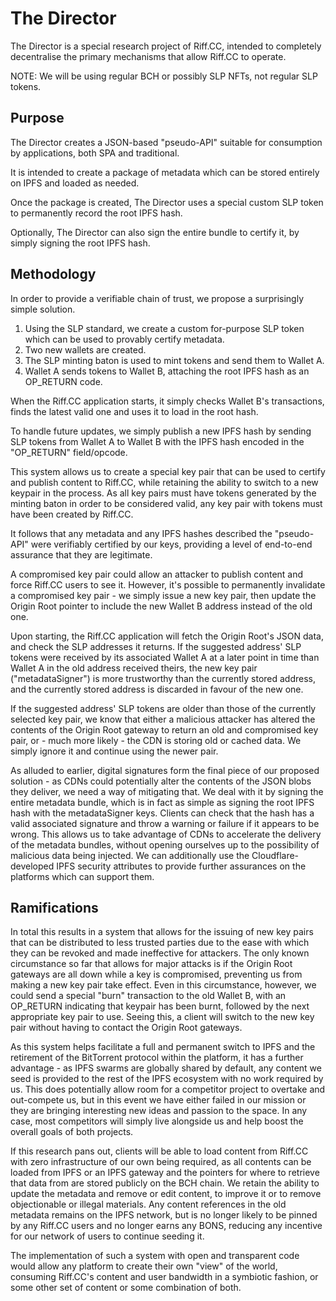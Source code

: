 # The Director
The Director is a special research project of Riff.CC, intended to completely decentralise the primary mechanisms that allow Riff.CC to operate.

NOTE: We will be using regular BCH or possibly SLP NFTs, not regular SLP tokens.
## Purpose
The Director creates a JSON-based "pseudo-API" suitable for consumption by applications, both SPA and traditional.

It is intended to create a package of metadata which can be stored entirely on IPFS and loaded as needed.

Once the package is created, The Director uses a special custom SLP token to permanently record the root IPFS hash.

Optionally, The Director can also sign the entire bundle to certify it, by simply signing the root IPFS hash.

## Methodology
In order to provide a verifiable chain of trust, we propose a surprisingly simple solution.

1. Using the SLP standard, we create a custom for-purpose SLP token which can be used to provably certify metadata.
2. Two new wallets are created.
3. The SLP minting baton is used to mint tokens and send them to Wallet A.
4. Wallet A sends tokens to Wallet B, attaching the root IPFS hash as an OP_RETURN code.

When the Riff.CC application starts, it simply checks Wallet B's transactions, finds the latest valid one and uses it to load in the root hash.

To handle future updates, we simply publish a new IPFS hash by sending SLP tokens from Wallet A to Wallet B with the IPFS hash encoded in the "OP_RETURN" field/opcode.

This system allows us to create a special key pair that can be used to certify and publish content to Riff.CC, while retaining the ability to switch to a new keypair in the process. As all key pairs must have tokens generated by the minting baton in order to be considered valid, any key pair with tokens must have been created by Riff.CC.

It follows that any metadata and any IPFS hashes described the "pseudo-API" were verifiably certified by our keys, providing a level of end-to-end assurance that they are legitimate.

A compromised key pair could allow an attacker to publish content and force Riff.CC users to see it. However, it's possible to permanently invalidate a compromised key pair - we simply issue a new key pair, then update the Origin Root pointer to include the new Wallet B address instead of the old one.

Upon starting, the Riff.CC application will fetch the Origin Root's JSON data, and check the SLP addresses it returns. If the suggested address' SLP tokens were received by its associated Wallet A at a later point in time than Wallet A in the old address received theirs, the new key pair ("metadataSigner") is more trustworthy than the currently stored address, and the currently stored address is discarded in favour of the new one.

If the suggested address' SLP tokens are older than those of the currently selected key pair, we know that either a malicious attacker has altered the contents of the Origin Root gateway to return an old and compromised key pair, or - much more likely - the CDN is storing old or cached data. We simply ignore it and continue using the newer pair.

As alluded to earlier, digital signatures form the final piece of our proposed solution - as CDNs could potentially alter the contents of the JSON blobs they deliver, we need a way of mitigating that. We deal with it by signing the entire metadata bundle, which is in fact as simple as signing the root IPFS hash with the metadataSigner keys. Clients can check that the hash has a valid associated signature and throw a warning or failure if it appears to be wrong. This allows us to take advantage of CDNs to accelerate the delivery of the metadata bundles, without opening ourselves up to the possibility of malicious data being injected. We can additionally use the Cloudflare-developed IPFS security attributes to provide further assurances on the platforms which can support them.

## Ramifications
In total this results in a system that allows for the issuing of new key pairs that can be distributed to less trusted parties due to the ease with which they can be revoked and made ineffective for attackers. The only known circumstance so far that allows for major attacks is if the Origin Root gateways are all down while a key is compromised, preventing us from making a new key pair take effect. Even in this circumstance, however, we could send a special  "burn" transaction to the old Wallet B, with an OP_RETURN indicating that keypair has been burnt, followed by the next appropriate key pair to use. Seeing this, a client will switch to the new key pair without having to contact the Origin Root gateways.

As this system helps facilitate a full and permanent switch to IPFS and the retirement of the BitTorrent protocol within the platform, it has a further advantage - as IPFS swarms are globally shared by default, any content we seed is provided to the rest of the IPFS ecosystem with no work required by us. This does potentially allow room for a competitor project to overtake and out-compete us, but in this event we have either failed in our mission or they are bringing interesting new ideas and passion to the space. In any case, most competitors will simply live alongside us and help boost the overall goals of both projects.
 
If this research pans out, clients will be able to load content from Riff.CC with zero infrastructure of our own being required, as all contents can be loaded from IPFS or an IPFS gateway and the pointers for where to retrieve that data from are stored publicly on the BCH chain. We retain the ability to update the metadata and remove or edit content, to improve it or to remove objectionable or illegal materials. Any content references in the old metadata remains on the IPFS network, but is no longer likely to be pinned by any Riff.CC users and no longer earns any BONS, reducing any incentive for our network of users to continue seeding it.

The implementation of such a system with open and transparent code would allow any platform to create their own "view" of the world, consuming Riff.CC's content and user bandwidth in a symbiotic fashion, or some other set of content or some combination of both.
